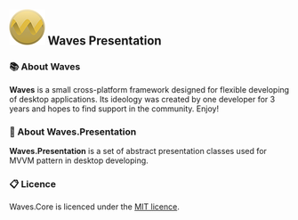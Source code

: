 ## ![logo](files/logo_very_small.png)  Waves Presentation


### 📚 About Waves

**Waves** is a small cross-platform framework designed for flexible developing of desktop applications. Its ideology was created by one developer for 3 years and hopes to find support in the community. Enjoy!



### 📒 About Waves.Presentation

**Waves.Presentation** is a set of abstract presentation classes used for MVVM pattern in desktop developing.



### 📋 Licence

Waves.Core is licenced under the [MIT licence](https://github.com/ambertape/waves.presentation/blob/master/license.md).